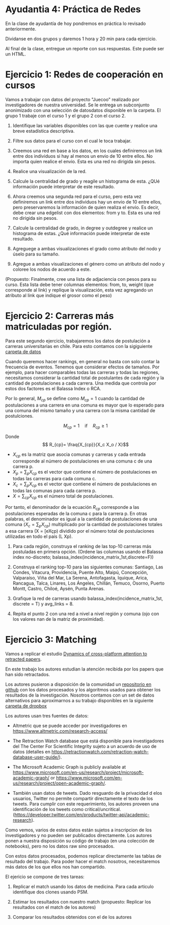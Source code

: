 # Ayudantia 4: Práctica de Redes


En la clase de ayudantía de hoy pondremos en práctica lo revisado anteriormente. 

Dividanse en dos grupos y daremos 1 hora y 20 min para cada ejercicio.

Al final de la clase, entregue un reporte con sus respuestas. Este puede ser un HTML.

# Ejercicio 1: Redes de cooperación en cursos

Vamos a trabajar con datos del proyecto "Juecoo" realizado por investigadores de nuestra universidad. Se le entrega un subconjunto anonimizado con una selección de datosdatos disponible en la carpeta. El grupo 1 trabaje con el curso 1 y el grupo 2 con el curso 2.

1. Identifique las variables disponibles con las que cuente y realice una breve estadística descriptiva.

2. Filtre sus datos para el curso con el cual le toca trabajar.

3. Creemos una red en base a los datos, en los cuales definiremos un link entre dos individuos si hay al menos un envio de 10 entre ellos. No importa quien realice el envio.  Esta es una red no dirigida sin pesos. 

4. Realice una visualización de la red.

5. Calcule la centralidad de grado y reagile un histograma de esta. ¿QUé información puede interpretar de este resultado.

6. Ahora creemos una segunda red para el curso, pero esta vez definiremos un link entre dos individuos hay un envio de 10 entre ellos, pero preservaremos la información de quien realiza el envio. Es decir, debe crear una edgelist con dos elementos: from y to. Esta es una red no dirigida sin pesos. 

7. Calcule la centralidad de grado, in degree y outdegree y realice un histograma de estas. ¿Qué información puede interpretar de este resultado.

8. Agreguege a ambas visualizaciones el grado como atributo del nodo y úselo para su tamaño.

9. Agregue a ambas visualizaciones el género como un atributo del nodo y coloree los nodos de acuerdo a este. 

(Propuesto: Finalmente, cree una lista de adjaciencia con pesos para su curso. Esta lista debe tener columnas elementos: from, to, weight (que corresponde al link) y replique la visualización, esta vez agregando un atributo al link que indique el grosor como el peso)

# Ejercicio 2: Carreras más matriculadas por región.

Para este segundo ejercicio, trabajaremos los datos de postulación a carreras universitarias en chile. Para esto contamos con la sigiguiente [carpeta de datos](https://www.dropbox.com/sh/uw9u1wlwi189lbw/AAD9rRWQsBLskP3hexaOk08Ba?dl=0)

Cuando queremos hacer rankings, en general no basta con solo contar la frecuencia de eventos. Tenemos que considerar efectos de tamaños. Por ejemplo, para hacer comparables todas las carreras y todas las regiones, necesitamos considerar la cantidad total de postulantes de cada región y la cantidad de postulaciones a cada carrera. Una medida que controla por estos dos factores es el Balassa Index o RCA.

Por lo general, $M_{cp}$ se define como $M_{cp} = 1$ cuando la cantidad de postulaciones a una carrera en una comuna es mayor que lo esperado para una comuna del mismo tamaño y una carrera con la misma cantidad de postulciones.

$$ M_{cp} = 1 \quad \text{if} \quad R_{cp} \geq 1$$

Donde
$$ R_{cp}= \fraq{X_{cp}}{X_c X_o / X}$$

- $X_{cp}$ es la matriz que asocia comunas y carreras y cada entrada corresponde al número de postulaciones en una comuna c de una carrera p. 
- $X_{p} = \sum_p X_{cp}$ es el vector que contiene el número de postulaciones en todas las carreras para cada comuna c.
- $X_{c} = \sum_{p} X_{cp}$ es el vector que contiene el número de postulaciones en todas las comunas para cada carrera p. 
- $X = \sum_{cp} X_{cp}$ es el número total de postulaciones. 

Por tanto, el denominador de la ecuación $R_{cp}$ corresponde a las postulaciones esperadas de la comuna c para la carrera p. En otras palabras, el denominador es igual a la cantidad de postulaciones de una comuna ($X_c = \sum_p X_{cp}$) multiplicado por la cantidad de postulaciones totales a esa carrera (X = [eXçp) dividido por el número total de postulaciones utilizadas en todo el país (L Xp).


1) Para cada región, construya el ranking de las top-10 carreras más postuladas en primera opción. (Ordene las columnas usando el Balassa index no-discreto; balassa_index(incidence_matrix_1st,discrete=F))

2) Construya el ranking top-10 para las siguientes comunas: Santiago, Las Condes, Vitacura, Providencia, Puente Alto, Maipú, Concepción, Valparaíso, Viña del Mar, La Serena, Antofagasta, Iquique, Arica, Rancagua, Talca, Linares, Los Ángeles, Chillán, Temuco, Osorno, Puerto Montt, Castro, Chiloé, Aysén, Punta Arenas.

3) Grafique la red de carreras usando balassa_index(incidence_matrix_1st, discrete = T) y avg_links = 8.

4) Repita el punto 2 con una red a nivel a nivel región y comuna (ojo con los valores nan de la matriz de proximidad).



# Ejercicio 3: Matching

Vamos a replicar el estudio [Dynamics of cross-platform attention to retracted papers](https://www.pnas.org/doi/10.1073/pnas.2119086119).

En este trabajo los autores estudian la atención recibida por los papers que han sido retractados. 

Los autores pusieron a disposición de la comunidad un [repositorio en github](https://github.com/haoopeng/retraction_attention) con los datos procesados y los algoritmos usados para obtener los resultados de la investigación. Nosotros contamos con un set de datos alternativos para aproximarnos a su trabajo disponibles en la siguiente [carpeta de dropbox](https://www.dropbox.com/sh/cjfgznuhc3oj3jp/AACNJFqozxyEgrBeX2eBLgI0a?dl=0)


Los autores usan tres fuentes de datos: 

-  Altmetric que se puede acceder por investigadores en https://www.altmetric.com/research-access/ 

-  The Retraction Watch database que está disponible para investigadores del The Center For Scientific Integrity  sujeto a un acuerdo de uso de datos  (detalles en https://retractionwatch.com/retraction-watch-database-user-guide/). 

-  The Microsoft Academic Graph is publicly available at https://www.microsoft.com/en-us/research/project/microsoft-academic-graph/ or https://www.microsoft.com/en-us/research/project/open-academic-graph/. 
  
-  También usan datos de tweets.  Dado resguardo de la privacidad d elos usuarios, Twitter no permite compartir directamente el texto de los tweets. Para cumplir con este requerimiento, los autores proveen una identificación de los tweets como critical/uncritical. (https://developer.twitter.com/en/products/twitter-api/academic-research).


Como vemos, varios de estos datos están sujetos a inscripcion de los investigadores y no pueden ser publicados directamente. Los autores ponen a nuestra disposición su código de trabajo (en una colección de notebooks), pero no los datos raw sino procesados.

Con estos datos procesados, podemos replicar directamente las tablas de resultado del trabajo.  Para poder hacer el match nosotros, necesitaremos más datos de los que ellos nos han compartido.

El ejericio se compone de tres tareas:

1. Replicar el match usando los datos de medicina. Para cada articulo identifique dos clones usando PSM.
2. Estimar los resultados con nuestro match
(propuesto: Replicar los resultados con el match de los autores)

3. Comparar los resultados obtenidos con el de los autores
